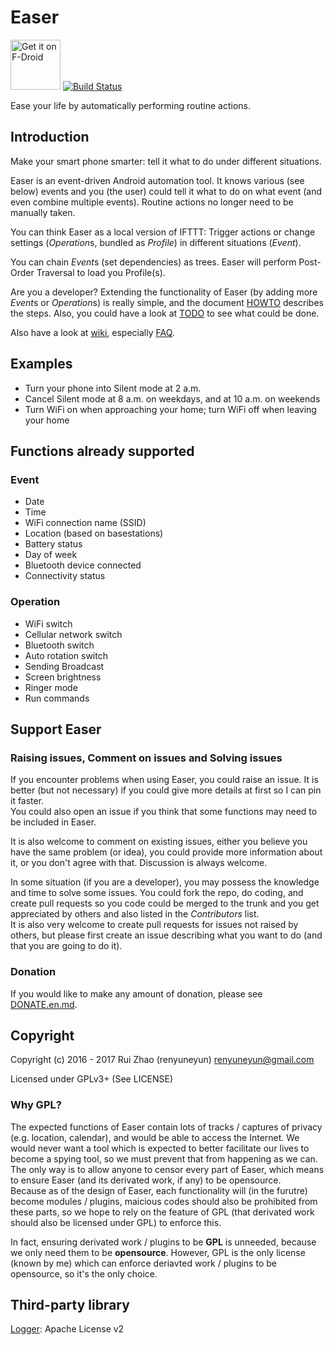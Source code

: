 Easer
=======
[<img src="https://f-droid.org/badge/get-it-on.png"
      alt="Get it on F-Droid"
      height="80">](https://f-droid.org/app/ryey.easer)
[![Build Status](https://travis-ci.org/renyuneyun/Easer.svg?branch=master)](https://travis-ci.org/renyuneyun/Easer)

Ease your life by automatically performing routine actions.

Introduction
-----
Make your smart phone smarter: tell it what to do under different situations.

Easer is an event-driven Android automation tool. It knows various (see below) events and you (the user) could tell it what to do on what event (and even combine multiple events). Routine actions no longer need to be manually taken.

You can think Easer as a local version of IFTTT: Trigger actions or change settings (*Operation*s, bundled as *Profile*) in different situations (*Event*).

You can chain *Event*s (set dependencies) as trees. Easer will perform Post-Order Traversal to load you Profile(s).

Are you a developer? Extending the functionality of Easer (by adding more *Event*s or *Operation*s) is really simple, and the document [HOWTO](docs/HOWTO.en.md) describes the steps. Also, you could have a look at [TODO](docs/TODO.en.md) to see what could be done.

Also have a look at [wiki](https://github.com/renyuneyun/Easer/wiki), especially [FAQ](https://github.com/renyuneyun/Easer/wiki/FAQ).

Examples
------
* Turn your phone into Silent mode at 2 a.m.
* Cancel Silent mode at 8 a.m. on weekdays, and at 10 a.m. on weekends
* Turn WiFi on when approaching your home; turn WiFi off when leaving your home

Functions already supported
--------
### Event
* Date
* Time
* WiFi connection name (SSID)
* Location (based on basestations)
* Battery status
* Day of week
* Bluetooth device connected
* Connectivity status

### Operation
* WiFi switch
* Cellular network switch
* Bluetooth switch
* Auto rotation switch
* Sending Broadcast
* Screen brightness
* Ringer mode
* Run commands

Support Easer
------
### Raising issues, Comment on issues and Solving issues
If you encounter problems when using Easer, you could raise an issue. It is better (but not necessary) if you could give more details at first so I can pin it faster.  
You could also open an issue if you think that some functions may need to be included in Easer.

It is also welcome to comment on existing issues, either you believe you have the same problem (or idea), you could provide more information about it, or you don't agree with that. Discussion is always welcome.

In some situation (if you are a developer), you may possess the knowledge and time to solve some issues. You could fork the repo, do coding, and create pull requests so you code could be merged to the trunk and you get appreciated by others and also listed in the *Contributors* list.  
It is also very welcome to create pull requests for issues not raised by others, but please first create an issue describing what you want to do (and that you are going to do it).

### Donation

If you would like to make any amount of donation, please see [DONATE.en.md](docs/DONATE.en.md).

Copyright
------
Copyright (c) 2016 - 2017 Rui Zhao (renyuneyun) <renyuneyun@gmail.com>

Licensed under GPLv3+ (See LICENSE)

### Why GPL?

The expected functions of Easer contain lots of tracks / 
captures of privacy (e.g. location, calendar), and would be able to access the Internet. We would never want a tool which is expected to better facilitate our lives to become a spying tool, so we must prevent that from happening as we can. The only way is to allow anyone to censor every part of Easer, which means to ensure Easer (and its derivated work, if any) to be opensource.  
Because as of the design of Easer, each functionality will (in the furutre) become modules / plugins, maicious codes should also be prohibited from these parts, so we hope to rely on the feature of GPL (that derivated work should also be licensed under GPL) to enforce this.

In fact, ensuring derivated work / plugins to be **GPL** is unneeded, because we only need them to be **opensource**. However, GPL is the only license (known by me) which can enforce deriavted work / plugins to be opensource, so it's the only choice.

Third-party library
-----
[Logger](https://github.com/orhanobut/logger): Apache License v2
